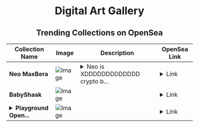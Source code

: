<div align="center">

# Digital Art Gallery

## Trending Collections on OpenSea

| Collection Name                       | Image                                                                                     | Description                       | OpenSea Link                                                                                          |
|---------------------------------------|-------------------------------------------------------------------------------------------|-----------------------------------|--------------------------------------------------------------------------------------------------------|
| **Neo MaxBera** | ![Image](https://i.seadn.io/s/raw/files/56f3dc780ee83bdd783e6f02f3f608f9.jpg?w=500&auto=format?w=200&auto=format) | <details><summary>Neo is XDDDDDDDDDDDDD crypto b...</summary>Neo is XDDDDDDDDDDDDD crypto beras</details> | <details><summary>Link</summary>[Neo MaxBera](https://opensea.io/collection/neo-maxbera)</details> |
| **BabyShaak** | ![Image](https://i.seadn.io/s/raw/files/8f8f9dc6f3b2f24bcac9255cda145e73.png?w=500&auto=format?w=200&auto=format) |  | <details><summary>Link</summary>[BabyShaak](https://opensea.io/collection/babyshaak)</details> |
| **<details><summary>Playground Open...</summary>Playground Open Ticketing Ecosystem Event 13115</details>** | ![Image](https://i.seadn.io/s/raw/files/ad4b567b5e819f5eb9dc8588aeb6896f.png?w=500&auto=format?w=200&auto=format) |  | <details><summary>Link</summary>[Playground Open Ticketing Ecosystem Event 13115](https://opensea.io/collection/playground-open-ticketing-ecosystem-event-13115)</details> |

</div>